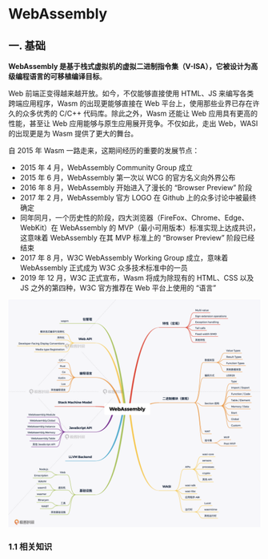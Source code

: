 # WebAssembly

<!-- @import "[TOC]" {cmd="toc" depthFrom=1 depthTo=6 orderedList=false} -->

## 一. 基础

**WebAssembly 是基于栈式虚拟机的虚拟二进制指令集（V-ISA），它被设计为高级编程语言的可移植编译目标**。

Web 前端正变得越来越开放。如今，不仅能够直接使用 HTML、JS 来编写各类跨端应用程序，Wasm 的出现更能够直接在 Web 平台上，使用那些业界已存在许久的众多优秀的 C/C++ 代码库。除此之外，Wasm 还能让 Web 应用具有更高的性能，甚至让 Web 应用能够与原生应用展开竞争。不仅如此，走出 Web，WASI 的出现更是为 Wasm 提供了更大的舞台。

自 2015 年 Wasm 一路走来，这期间经历的重要的发展节点：

- 2015 年 4 月，WebAssembly Community Group 成立
- 2015 年 6 月，WebAssembly 第一次以 WCG 的官方名义向外界公布
- 2016 年 8 月，WebAssembly 开始进入了漫长的 “Browser Preview” 阶段
- 2017 年 2 月，WebAssembly 官方 LOGO 在 Github 上的众多讨论中被最终确定
- 同年同月，一个历史性的阶段，四大浏览器（FireFox、Chrome、Edge、WebKit）在 WebAssembly 的 MVP（最小可用版本）标准实现上达成共识，这意味着 WebAssembly 在其 MVP 标准上的 “Browser Preview” 阶段已经结束
- 2017 年 8 月，W3C WebAssembly Working Group 成立，意味着 WebAssembly 正式成为 W3C 众多技术标准中的一员
- 2019 年 12 月，W3C 正式宣布，Wasm 将成为除现有的 HTML、CSS 以及 JS 之外的第四种，W3C 官方推荐在 Web 平台上使用的 “语言”

![Wasm生态](./image/Wasm生态.webp)

### 1.1 相关知识
